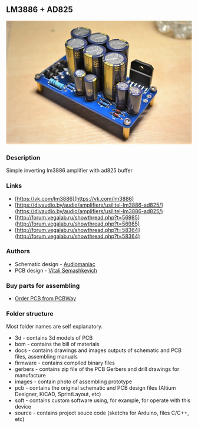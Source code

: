 ## LM3886 + AD825

![lm3886-ad825](./images/DSC_0043_.JPG)

### Description
Simple inverting lm3886 amplifier with ad825 buffer

### Links
- [https://vk.com/lm3886](https://vk.com/lm3886)
- [https://diyaudio.by/audio/amplifiers/usilitel-lm3886-ad825/](https://diyaudio.by/audio/amplifiers/usilitel-lm3886-ad825/)
- [http://forum.vegalab.ru/showthread.php?t=56985](http://forum.vegalab.ru/showthread.php?t=56985)
- [http://forum.vegalab.ru/showthread.php?t=58364](http://forum.vegalab.ru/showthread.php?t=58364)

### Authors
- Schematic design - [Audiomaniac](https://vk.com/lm3886)
- PCB design - [Vitali Semashkevich](https://www.linkedin.com/in/vit-sema/)

### Buy parts for assembling
- [Order PCB from PCBWay](https://www.pcbway.com/project/shareproject/lm3886_ad825_1.html)

### Folder structure
Most folder names are self explanatory.
- 3d - contains 3d models of PCB
- bom - contains the bill of materials
- docs - contains drawings and images outputs of schematic and PCB files, assembling manuals
- firmware - contains compiled binary files
- gerbers - contains zip file of the PCB Gerbers and drill drawings for manufacture
- images - contain photo of assembling prototype
- pcb - contains the original schematic and PCB design files (Altium Designer,  KiCAD, SprintLayout, etc)
- soft - contains custom software using, for example, for operate with this device 
- source - contains project souce code (sketchs for Arduino, files C/C++, etc)